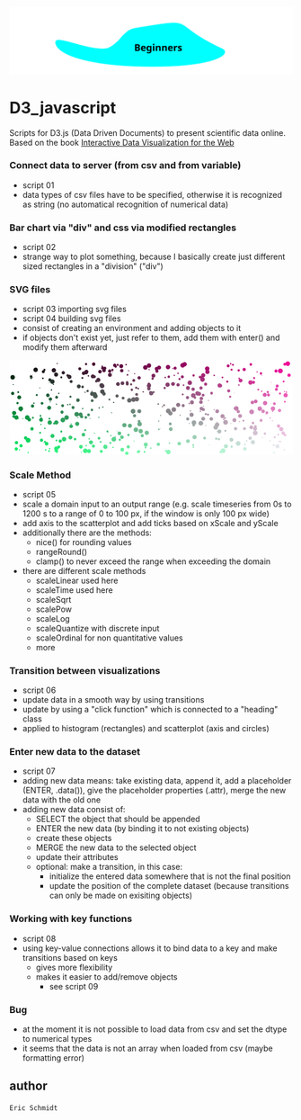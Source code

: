 ![titlepicture](data/example_svg_file.svg)
# D3_javascript

Scripts for D3.js (Data Driven Documents) to present scientific data online. Based on the book [Interactive Data Visualization for the Web](https://www.oreilly.com/library/view/interactive-data-visualization/9781449340223/)
 
### Connect data to server (from csv and from variable)
- script 01
- data types of csv files have to be specified, otherwise it is recognized as string (no automatical recognition of numerical data)

### Bar chart via "div" and css via modified rectangles
- script 02
- strange way to plot something, because I basically create just different sized rectangles in a "division" ("div")

### SVG files
- script 03 importing svg files
- script 04 building svg files
- consist of creating an environment and adding objects to it
- if objects don't exist yet, just refer to them, add them with enter() and modify them afterward

![scatterplot](data/scatter-plot.png)

### Scale Method
- script 05
- scale a domain input to an output range (e.g. scale timeseries from 0s to 1200 s to a range of 0 to 100 px, if the window is only 100 px wide)
- add axis to the scatterplot and add ticks based on xScale and yScale
- additionally there are the methods:
  - nice() for rounding values
  - rangeRound() 
  - clamp() to never exceed the range when exceeding the domain
- there are different scale methods
  - scaleLinear used here
  - scaleTime used here
  - scaleSqrt
  - scalePow
  - scaleLog
  - scaleQuantize with discrete input
  - scaleOrdinal for non quantitative values
  - more

### Transition between visualizations
- script 06
- update data in a smooth way by using transitions
- update by using a "click function" which is connected to a "heading" class
- applied to histogram (rectangles) and scatterplot (axis and circles)

### Enter new data to the dataset
- script 07
- adding new data means: take existing data, append it, add a placeholder (ENTER, .data()), give the placeholder properties (.attr), merge the new data with the old one
- adding new data consist of:
  - SELECT the object that should be appended
  - ENTER the new data (by binding it to not existing objects)
  - create these objects
  - MERGE the new data to the selected object
  - update their attributes
  - optional: make a transition, in this case:
    - initialize the entered data somewhere that is not the final position
    - update the position of the complete dataset (because transitions can only be made on exisiting objects)

### Working with key functions
- script 08
- using key-value connections allows it to bind data to a key and make transitions based on keys
  - gives more flexibility
  - makes it easier to add/remove objects
    - see script 09



### Bug
- at the moment it is not possible to load data from csv and set the dtype to numerical types
- it seems that the data is not an array when loaded from csv (maybe formatting error)
## author
```
Eric Schmidt
```


